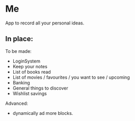 # Me
App to record all your personal ideas. 

In place: 
- 

To be made: 

- LoginSystem
- Keep your notes
- List of books read
- List of movies / favourites / you want to see / upcoming
- Banking
- General things to discover
- Wishlist savings 

Advanced: 
- dynamically ad more blocks. 
